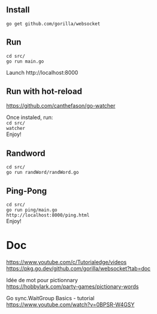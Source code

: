 ## Install
`go get github.com/gorilla/websocket`  

## Run
`cd src/`  
`go run main.go`  

Launch http://localhost:8000

## Run with hot-reload
https://github.com/canthefason/go-watcher  

Once instaled, run:  
`cd src/`  
`watcher`  
Enjoy!

## Randword
`cd src/`  
`go run randWord/randWord.go`  

## Ping-Pong
`cd src/`  
`go run ping/main.go`  
`http://localhost:8000/ping.html`  
Enjoy!  

# Doc
https://www.youtube.com/c/Tutorialedge/videos  
https://pkg.go.dev/github.com/gorilla/websocket?tab=doc  

Idée de mot pour pictionnary  
https://hobbylark.com/party-games/pictionary-words  

Go sync.WaitGroup Basics - tutorial  
https://www.youtube.com/watch?v=0BPSR-W4GSY  